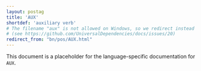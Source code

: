 ```yaml
---
layout: postag
title: 'AUX'
shortdef: 'auxiliary verb'
# The filename "aux" is not allowed on Windows, so we redirect instead
# (see https://github.com/UniversalDependencies/docs/issues/20)
redirect_from: "bn/pos/AUX.html"
---
```


This document is a placeholder for the language-specific documentation
for `AUX`.
